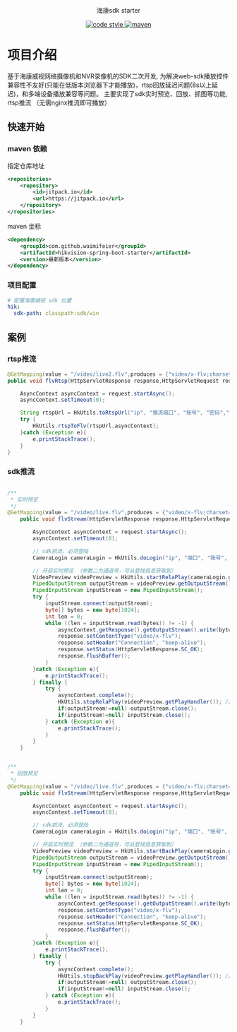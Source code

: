 <p align="center">
    海康sdk starter
</p>

<p align="center">
    <a href="https://www.apache.org/licenses/LICENSE-2.0">
        <img alt="code style" src="https://img.shields.io/badge/license-Apache%202-4EB1BA.svg?style=flat-square">
   </a>

  <a href="https://jitpack.io/#waimifeier/hikvision-spring-boot-starter">
    <img alt="maven" src="https://jitpack.io/v/waimifeier/hikvision-spring-boot-starter.svg">
  </a>

</p>

# 项目介绍

基于海康威视网络摄像机和NVR录像机的SDK二次开发, 为解决web-sdk播放控件兼容性不友好(只能在低版本浏览器下才能播放)，rtsp回放延迟问题(8s以上延迟)，和多端设备播放兼容等问题。 主要实现了sdk实时预览、回放、抓图等功能, rtsp推流 （无需nginx推流即可播放）


## 快速开始

### maven 依赖

指定仓库地址
```xml
<repositories>
    <repository>
        <id>jitpack.io</id>
        <url>https://jitpack.io</url>
    </repository>
</repositories>
```

maven 坐标
```xml
<dependency>
    <groupId>com.github.waimifeier</groupId>
    <artifactId>hikvision-spring-boot-starter</artifactId>
    <version>最新版本</version>
</dependency>
```


### 项目配置

```yaml
# 配置海康威视 sdk 位置
hik:
  sdk-path: classpath:sdk/win
```
## 案例
### rtsp推流
```java
@GetMapping(value = "/video/live2.flv",produces = {"video/x-flv;charset=UTF-8"})
public void flvRtsp(HttpServletResponse response,HttpServletRequest request){

    AsyncContext asyncContext = request.startAsync();
    asyncContext.setTimeout(0);

    String rtspUrl = HkUtils.toRtspUrl("ip", "推流端口", "账号", "密码","通道号");
    try {
        HkUtils.rtspToFlv(rtspUrl,asyncContext);
    }catch (Exception e){
        e.printStackTrace();
    }
}
```

### sdk推流
```java

/**
 * 实时预览
 */
@GetMapping(value = "/video/live.flv",produces = {"video/x-flv;charset=UTF-8"})
    public void flvStream(HttpServletResponse response,HttpServletRequest request){

        AsyncContext asyncContext = request.startAsync();
        asyncContext.setTimeout(0);

        // sdk抓流，必须登陆
        CameraLogin cameraLogin = HkUtils.doLogin("ip", "端口", "账号", "密码");

        // 开启实时预览 （参数二为通道号，可从登陆信息获取到）
        VideoPreview videoPreview = HkUtils.startRelaPlay(cameraLogin.getUserId(),17);
        PipedOutputStream outputStream = videoPreview.getOutputStream();
        PipedInputStream inputStream = new PipedInputStream();
        try {
            inputStream.connect(outputStream);
            byte[] bytes = new byte[1024];
            int len = 0;
            while ((len = inputStream.read(bytes)) != -1) {
                asyncContext.getResponse().getOutputStream().write(bytes);
                response.setContentType("video/x-flv");
                response.setHeader("Connection", "keep-alive");
                response.setStatus(HttpServletResponse.SC_OK);
                response.flushBuffer();
            }
        }catch (Exception e){
            e.printStackTrace();
        } finally {
            try {
                asyncContext.complete();
                HkUtils.stopRelaPlay(videoPreview.getPlayHandler()); // 记得关闭预览
                if(outputStream!=null) outputStream.close();
                if(inputStream!=null) inputStream.close();
            } catch (Exception e){
                e.printStackTrace();
            }
        }
    }
```


```java

/**
 * 回放预览
 */
@GetMapping(value = "/video/live.flv",produces = {"video/x-flv;charset=UTF-8"})
    public void flvStream(HttpServletResponse response,HttpServletRequest request){

        AsyncContext asyncContext = request.startAsync();
        asyncContext.setTimeout(0);

        // sdk抓流，必须登陆
        CameraLogin cameraLogin = HkUtils.doLogin("ip", "端口", "账号", "密码");

        // 开启实时预览 （参数二为通道号，可从登陆信息获取到）
        VideoPreview videoPreview = HkUtils.startBackPlay(cameraLogin.getUserId(),17,"开始时间","结束时间");
        PipedOutputStream outputStream = videoPreview.getOutputStream();
        PipedInputStream inputStream = new PipedInputStream();
        try {
            inputStream.connect(outputStream);
            byte[] bytes = new byte[1024];
            int len = 0;
            while ((len = inputStream.read(bytes)) != -1) {
                asyncContext.getResponse().getOutputStream().write(bytes);
                response.setContentType("video/x-flv");
                response.setHeader("Connection", "keep-alive");
                response.setStatus(HttpServletResponse.SC_OK);
                response.flushBuffer();
            }
        }catch (Exception e){
            e.printStackTrace();
        } finally {
            try {
                asyncContext.complete();
                HkUtils.stopBackPlay(videoPreview.getPlayHandler()); // 记得关闭回放预览
                if(outputStream!=null) outputStream.close();
                if(inputStream!=null) inputStream.close();
            } catch (Exception e){
                e.printStackTrace();
            }
        }
    }
```